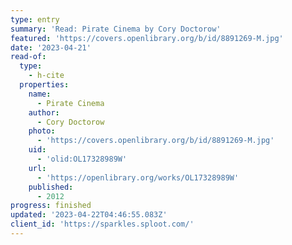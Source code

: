 ```yaml
---
type: entry
summary: 'Read: Pirate Cinema by Cory Doctorow'
featured: 'https://covers.openlibrary.org/b/id/8891269-M.jpg'
date: '2023-04-21'
read-of:
  type:
    - h-cite
  properties:
    name:
      - Pirate Cinema
    author:
      - Cory Doctorow
    photo:
      - 'https://covers.openlibrary.org/b/id/8891269-M.jpg'
    uid:
      - 'olid:OL17328989W'
    url:
      - 'https://openlibrary.org/works/OL17328989W'
    published:
      - 2012
progress: finished
updated: '2023-04-22T04:46:55.083Z'
client_id: 'https://sparkles.sploot.com/'
---
```


